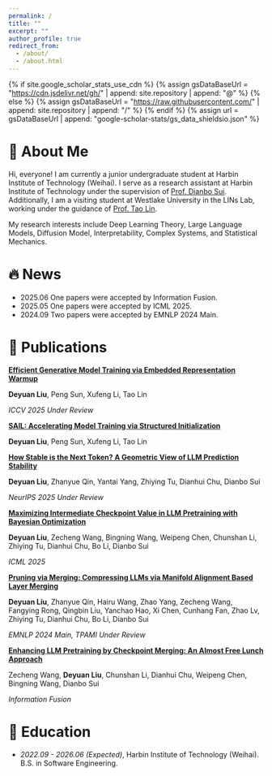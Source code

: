 ```yaml
---
permalink: /
title: ""
excerpt: ""
author_profile: true
redirect_from: 
  - /about/
  - /about.html
---
```


{% if site.google_scholar_stats_use_cdn %}
{% assign gsDataBaseUrl = "https://cdn.jsdelivr.net/gh/" | append: site.repository | append: "@" %}
{% else %}
{% assign gsDataBaseUrl = "https://raw.githubusercontent.com/" | append: site.repository | append: "/" %}
{% endif %}
{% assign url = gsDataBaseUrl | append: "google-scholar-stats/gs_data_shieldsio.json" %}

<span class='anchor' id='about-me'></span>
# 👋 About Me

Hi, everyone! I am currently a junior undergraduate student at Harbin Institute of Technology (Weihai). I serve as a research assistant at Harbin Institute of Technology under the supervision of [Prof. Dianbo Sui](https://scholar.google.com/citations?user=yi639zEAAAAJ&hl=en). Additionally, I am a visiting student at Westlake University in the LINs Lab, working under the guidance of [Prof. Tao Lin](https://scholar.google.ch/citations?user=QE9pa_cAAAAJ&hl=en). 

My research interests include Deep Learning Theory, Large Language Models, Diffusion Model, Interpretability, Complex Systems, and Statistical Mechanics.

# 🔥 News
- 2025.06 One papers were accepted by Information Fusion.
- 2025.05 One papers were accepted by ICML 2025.
- 2024.09 Two papers were accepted by EMNLP 2024 Main.

# 📝 Publications 

[**Efficient Generative Model Training via Embedded Representation Warmup**](https://arxiv.org/abs/2504.10188)

**Deyuan Liu**, Peng Sun, Xufeng Li, Tao Lin

*ICCV 2025 Under Review*

[**SAIL: Accelerating Model Training via Structured Initialization**](https://openreview.net/forum?id=MSlF3GvUXI&referrer=%5BAuthor%20Console%5D(%2Fgroup%3Fid%3DICLR.cc%2F2025%2FConference%2FAuthors%23your-submissions))

**Deyuan Liu**, Peng Sun, Xufeng Li, Tao Lin

[**How Stable is the Next Token? A Geometric View of LLM Prediction Stability**](#)

**Deyuan Liu**, Zhanyue Qin, Yantai Yang, Zhiying Tu, Dianhui Chu, Dianbo Sui

*NeurIPS 2025 Under Review*

[**Maximizing Intermediate Checkpoint Value in LLM Pretraining with Bayesian Optimization**](https://arxiv.org/abs/2403.19390)

**Deyuan Liu**, Zecheng Wang, Bingning Wang, Weipeng Chen, Chunshan Li, Zhiying Tu, Dianhui Chu, Bo Li, Dianbo Sui

*ICML 2025*


[**Pruning via Merging: Compressing LLMs via Manifold Alignment Based Layer Merging**](https://arxiv.org/abs/2406.16330)

**Deyuan Liu**, Zhanyue Qin, Hairu Wang, Zhao Yang, Zecheng Wang, Fangying Rong, Qingbin Liu, Yanchao Hao, Xi Chen, Cunhang Fan, Zhao Lv, Zhiying Tu, Dianhui Chu, Bo Li, Dianbo Sui

*EMNLP 2024 Main, TPAMI Under Review*


[**Enhancing LLM Pretraining by Checkpoint Merging: An Almost Free Lunch Approach**](#)

Zecheng Wang, **Deyuan Liu**, Chunshan Li, Dianhui Chu, Weipeng Chen, Bingning Wang, Dianbo Sui

*Information Fusion*


# 📖 Education
- *2022.09 - 2026.06 (Expected)*, Harbin Institute of Technology (Weihai). B.S. in Software Engineering.
